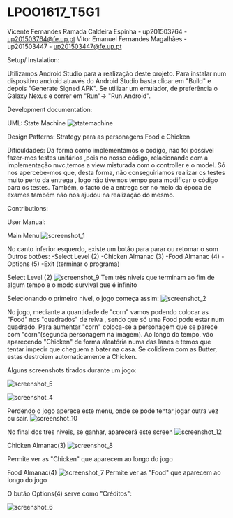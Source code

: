 # LPOO1617_T5G1
Vicente Fernandes Ramada Caldeira Espinha - up201503764 - up201503764@fe.up.pt
Vitor Emanuel Fernandes Magalhães - up201503447 -  up201503447@fe.up.pt

Setup/ Instalation:

Utilizamos Android Studio para a realização deste projeto. Para instalar num dispositivo android através do Android Studio basta clicar em "Build" e depois "Generate Signed APK". Se utilizar um emulador, de preferência o Galaxy Nexus e correr em "Run"-> "Run Android".

Development documentation:

UML:
State Machine
![statemachine](https://cloud.githubusercontent.com/assets/22790772/25526284/c675aab8-2c0a-11e7-9327-caddb6d1aba2.png)

Design Patterns:
Strategy para as personagens Food e Chicken

Dificuldades:
Da forma como implementamos o código, não foi possivel fazer-mos testes unitários ,pois no nosso código, relacionando com a implementação mvc,temos a view misturada com o controller e o model. Só nos apercebe-mos que, desta forma, não conseguiriamos realizar os testes muito perto da entrega , logo não tivemos tempo para modificar o código para os testes. Também, o facto de a entrega ser no meio da época de exames também não nos ajudou na realização do mesmo.

Contributions:



User Manual:

Main Menu
![screenshot_1](https://user-images.githubusercontent.com/22790772/27009747-ceef9d20-4e8d-11e7-8e47-7195ef7b35fa.png)

No canto inferior esquerdo, existe um botão para parar ou retomar o som
Outros botões:
-Select Level (2)
-Chicken Almanac (3)
-Food Almanac (4)
-Options (5)
-Exit (terminar o programa)


Select Level (2)
![screenshot_9](https://user-images.githubusercontent.com/22790772/27009742-ced842ba-4e8d-11e7-8a65-20c7aee0c3db.png)
Tem três niveis que terminam ao fim de algum tempo e o modo survival que é infinito


Selecionando o primeiro nível, o jogo começa assim:
![screenshot_2](https://user-images.githubusercontent.com/22790772/27002216-d05aa976-4dd3-11e7-890c-473a5ae79305.png)

No jogo, mediante a quantidade de "corn" vamos podendo colocar as "Food" nos "quadrados" de relva , sendo que só uma Food pode estar num quadrado. Para aumentar "corn" coloca-se a personagem que se parece com "corn"(segunda personagem na imagem). Ao longo do tempo, vão aparecendo "Chicken" de forma aleatória numa das lanes e temos que tentar impedir que cheguem a bater na casa. Se colidirem com as Butter, estas destroiem automaticamente a Chicken.

Alguns screenshots tirados durante um jogo:

![screenshot_5](https://user-images.githubusercontent.com/22790772/27002218-d98f3b42-4dd3-11e7-9f92-4a5fc4a5ed86.png)

![screenshot_4](https://user-images.githubusercontent.com/22790772/27002217-d83e2e24-4dd3-11e7-9c5d-739d3723a35d.png)

Perdendo o jogo aperece este menu, onde se pode tentar jogar outra vez ou sair.
![screenshot_10](https://user-images.githubusercontent.com/22790772/27009744-ceda52e4-4e8d-11e7-89e7-9a28ada9f32e.png)

No final dos tres niveis, se ganhar, aparecerá este screen
![screenshot_12](https://user-images.githubusercontent.com/22790772/27009746-cedbc156-4e8d-11e7-9fad-fa10c3386074.png)

Chicken Almanac(3)
![screenshot_8](https://user-images.githubusercontent.com/22790772/27009743-ced97b62-4e8d-11e7-8f7d-1c6b8d761b24.png)

Permite ver as "Chicken" que aparecem ao longo do jogo

Food Almanac(4)
![screenshot_7](https://user-images.githubusercontent.com/22790772/27009741-ced48b7a-4e8d-11e7-9f14-9c5ea0d63017.png)
Permite ver as "Food" que aparecem ao longo do jogo


O butão Options(4) serve como "Créditos":

![screenshot_6](https://user-images.githubusercontent.com/22790772/27009745-cedbb7c4-4e8d-11e7-8a82-9bf0e6d2e3ad.png)



